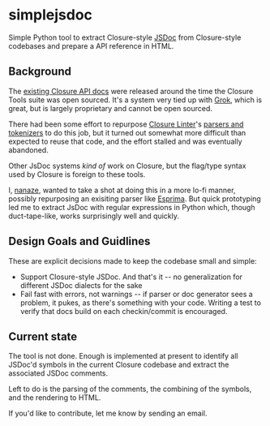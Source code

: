 simplejsdoc
===========

Simple Python tool to extract Closure-style [JSDoc](http://en.wikipedia.org/wiki/JSDoc) from Closure-style codebases and prepare a API reference in HTML.

Background
---

The [existing Closure API docs](http://closure-library.googlecode.com/svn/docs/index.html) were released around the time the Closure Tools suite was open sourced. It's a system very tied up with
[Grok](https://news.ycombinator.com/item?id=4371267), which is great, but is largely proprietary and cannot be open sourced.

There had been some effort to repurpose [Closure Linter](http://closure-linter.googlecode.com)'s [parsers and tokenizers](https://code.google.com/p/closure-linter/source/browse/trunk/closure_linter/javascripttokenizer.py) to do this job, but it turned out somewhat more difficult than expected to reuse that code, and the effort stalled and was eventually abandoned.

Other JsDoc systems _kind of_ work on Closure, but the flag/type syntax used by Closure is foreign to these tools.

I, [nanaze](http://github.com/nanaze), wanted to take a shot at doing this in a more lo-fi manner, possibly repurposing an exisiting parser like [Esprima](http://esprima.org/). But quick prototyping led me to extract JsDoc with regular
expressions in Python which, though duct-tape-like, works surprisingly well and quickly.

Design Goals and Guidlines
---

These are explicit decisions made to keep the codebase small and simple:

  * Support Closure-style JSDoc. And that's it -- no generalization for different JSDoc dialects for the sake
  * Fail fast with errors, not warnings -- if parser or doc generator sees a problem, it pukes, as there's something
    with your code.  Writing a test to verify that docs build on each checkin/commit is encouraged.

Current state
---

The tool is not done.  Enough is implemented at present to identify all JSDoc'd symbols in the current Closure codebase and extract the
associated JSDoc comments.

Left to do is the parsing of the comments, the combining of the symbols, and the rendering to HTML.

If you'd like to contribute, let me know by sending an email.
